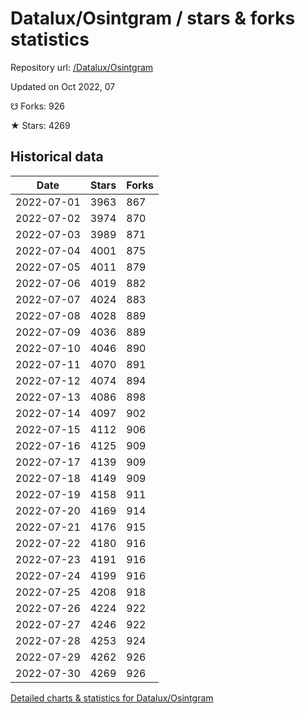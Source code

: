 # Datalux/Osintgram / stars & forks statistics

Repository url: [/Datalux/Osintgram](https://github.com/Datalux/Osintgram)

Updated on Oct 2022, 07

☋ Forks: 926

★ Stars: 4269

## Historical data
| Date | Stars | Forks |
|------|-------|-------|
| 2022-07-01 | 3963 | 867 | 
| 2022-07-02 | 3974 | 870 | 
| 2022-07-03 | 3989 | 871 | 
| 2022-07-04 | 4001 | 875 | 
| 2022-07-05 | 4011 | 879 | 
| 2022-07-06 | 4019 | 882 | 
| 2022-07-07 | 4024 | 883 | 
| 2022-07-08 | 4028 | 889 | 
| 2022-07-09 | 4036 | 889 | 
| 2022-07-10 | 4046 | 890 | 
| 2022-07-11 | 4070 | 891 | 
| 2022-07-12 | 4074 | 894 | 
| 2022-07-13 | 4086 | 898 | 
| 2022-07-14 | 4097 | 902 | 
| 2022-07-15 | 4112 | 906 | 
| 2022-07-16 | 4125 | 909 | 
| 2022-07-17 | 4139 | 909 | 
| 2022-07-18 | 4149 | 909 | 
| 2022-07-19 | 4158 | 911 | 
| 2022-07-20 | 4169 | 914 | 
| 2022-07-21 | 4176 | 915 | 
| 2022-07-22 | 4180 | 916 | 
| 2022-07-23 | 4191 | 916 | 
| 2022-07-24 | 4199 | 916 | 
| 2022-07-25 | 4208 | 918 | 
| 2022-07-26 | 4224 | 922 | 
| 2022-07-27 | 4246 | 922 | 
| 2022-07-28 | 4253 | 924 | 
| 2022-07-29 | 4262 | 926 | 
| 2022-07-30 | 4269 | 926 | 


[Detailed charts & statistics for Datalux/Osintgram](https://reviewgithub.com/rep/Datalux/Osintgram)
